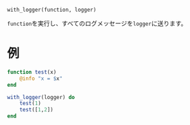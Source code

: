 ```
with_logger(function, logger)
```

`function`を実行し、すべてのログメッセージを`logger`に送ります。

# 例

```julia
function test(x)
    @info "x = $x"
end

with_logger(logger) do
    test(1)
    test([1,2])
end
```
